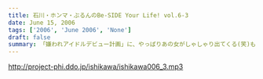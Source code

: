```yaml
---
title: 石川・ホンマ・ぶるんのBe-SIDE Your Life! vol.6-3
date: June 15, 2006
tags: ['2006', 'June 2006', 'None']
draft: false
summary: 「嫌われアイドルデビュー計画」に、やっぱりあの女がしゃしゃり出てくる(笑)ものの、思わぬ横槍が!!第３部は、女の嫉妬と憎悪が渦巻く『こんなアイドルはイヤだ』と『私事』！エンディングで、北海道土産プレゼントの大抽選会もアリ!!
---
```


http://project-phi.ddo.jp/ishikawa/ishikawa006_3.mp3
